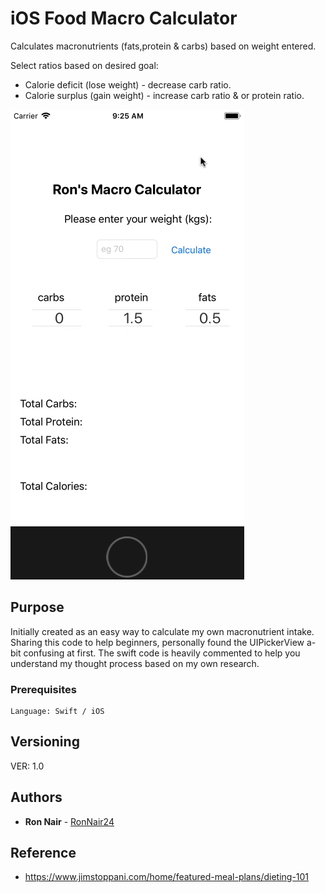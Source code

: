 # iOS Food Macro Calculator

Calculates macronutrients (fats,protein & carbs) based on weight entered.

Select ratios based on desired goal:

* Calorie deficit (lose weight) - decrease carb ratio.
* Calorie surplus (gain weight) - increase carb ratio & or protein ratio.
  

![example gif](img/Macro-iOS.gif)

## Purpose

Initially created as an easy way to calculate my own macronutrient intake.
Sharing this code to help beginners, personally found the UIPickerView a-bit
confusing at first. The swift code is heavily commented to help you understand
my thought process based on my own research.


### Prerequisites


```
Language: Swift / iOS

```

## Versioning

VER: 1.0

## Authors

* **Ron Nair** - [RonNair24](https://github.com/RonNair24)

## Reference

* https://www.jimstoppani.com/home/featured-meal-plans/dieting-101
